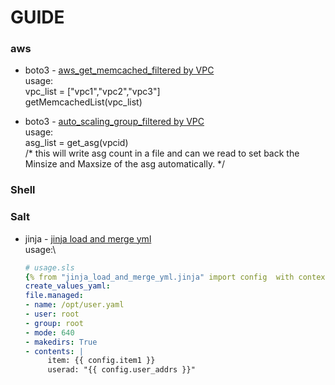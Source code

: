 # GUIDE
### aws
 - boto3 - [aws_get_memcached_filtered by VPC](aws/aws_get_memcached_with_vpc.py)\
   usage:\
   vpc_list = \["vpc1","vpc2","vpc3"\]\
   getMemcachedList(vpc_list)
   
 - boto3 - [auto_scaling_group_filtered by VPC](aws/auto_scaling_group.py)\
   usage:\
   asg_list = get_asg(vpcid)\
   /* this will write asg count in a file and can we read to set back the Minsize and Maxsize of the asg automatically. */

### Shell

### Salt
  - jinja - [jinja load and merge yml](jinja_load_and_merge_yml.jinja)\
    usage:\
    ```yaml
    # usage.sls
    {% from "jinja_load_and_merge_yml.jinja" import config  with context  %}
    create_values_yaml:
    file.managed:
    - name: /opt/user.yaml
    - user: root
    - group: root
    - mode: 640
    - makedirs: True
    - contents: |
         item: {{ config.item1 }}
         userad: "{{ config.user_addrs }}"
    ```
